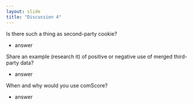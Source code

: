 ```yaml
---
layout: slide
title: "Discussion 4"
---
```

Is there such a thing as second-party cookie?
- answer

Share an example (research it) of positive or negative use of merged third-party data?
- answer

When and why would you use comScore?
- answer
